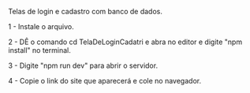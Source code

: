 Telas de login e cadastro com banco de dados.

1 - Instale o arquivo.

2 - DÊ o comando cd TelaDeLoginCadatri e abra no editor e digite "npm install" no terminal.

3 - Digite "npm run dev" para abrir o servidor.

4 - Copie o link do site que aparecerá e cole no navegador.
